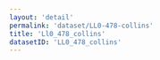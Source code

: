 ```yaml
---
layout: 'detail'
permalink: 'dataset/LL0-478-collins'
title: 'Ll0_478_collins'
datasetID: 'LL0_478_collins'
---
```

